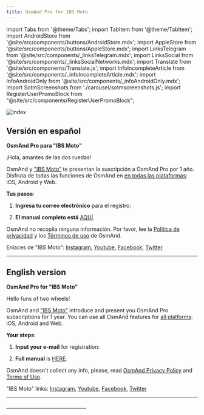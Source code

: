 ```yaml
---
title: OsmAnd Pro for IBS Moto
---
```


import Tabs from '@theme/Tabs';
import TabItem from '@theme/TabItem';
import AndroidStore from '@site/src/components/buttons/AndroidStore.mdx';
import AppleStore from '@site/src/components/buttons/AppleStore.mdx';
import LinksTelegram from '@site/src/components/_linksTelegram.mdx';
import LinksSocial from '@site/src/components/_linksSocialNetworks.mdx';
import Translate from '@site/src/components/Translate.js';
import InfoIncompleteArticle from '@site/src/components/_infoIncompleteArticle.mdx';
import InfoAndroidOnly from '@site/src/components/_infoAndroidOnly.mdx';
import SotmScreenshots from './carousel/sotmscreenshots.js';
import RegisterUserPromoBlock from "@site/src/components/RegisterUserPromoBlock";

![index](@site/static/img/promo/ibs/ibs.png)

## Versión en español

**OsmAnd Pro para "IBS Moto"**

¡Hola, amantes de las dos ruedas!

OsmAnd y ["IBS Moto"](https://www.ibsmoto.com/) te presentan la suscripción a OsmAnd Pro por 1 año. Disfruta de todas las funciones de OsmAnd en [en todas las plataformas](https://osmand.net/docs/user/personal/osmand-cloud#cross-platform): iOS, Android y Web.


**Tus pasos**:

1. **Ingresa tu correo electrónico** para el registro:
   
<RegisterUserPromoBlock  promoKey='ibs'/>

<p> </p>

2. **El manual completo está** [AQUÍ](https://osmand.net/promo/manual#versión-en-español).

OsmAnd no recopila ninguna información. Por favor, lee la [Política de privacidad](https://osmand.net/docs/legal/privacy-policy) y los [Términos de uso](https://osmand.net/docs/legal/terms-of-use) de OsmAnd.


Enlaces de "IBS Moto": [Instagram](https://www.instagram.com/ibsmotoexperiences/), [Youtube](https://www.youtube.com/@ibikespain6700), [Facebook](https://www.facebook.com/IBSMoto/), [Twitter](https://x.com/ibikespain)

______________________________

## English version

**OsmAnd Pro for "IBS Moto"**

Hello funs of two wheels!

OsmAnd and ["IBS Moto"](https://www.ibsmoto.com/) introduce and present you OsmAnd Pro subscriptions for 1 year. 
You can use all OsmAnd features for [all platforms](https://osmand.net/docs/user/personal/osmand-cloud#cross-platform): iOS, Android and Web.

**Your steps**:

1. **Input your e-mail** for registration:
   
<RegisterUserPromoBlock  promoKey='ibs'/>

<p> </p>

2. **Full manual** is [HERE](https://osmand.net/promo/manual#english-version).

OsmAnd doesn't collect any info, please, read [OsmAnd Privacy Policy](https://osmand.net/docs/legal/privacy-policy) and [Terms of Use](https://osmand.net/docs/legal/terms-of-use).

"IBS Moto" links: [Instagram](https://www.instagram.com/ibsmotoexperiences/), [Youtube](https://www.youtube.com/@ibikespain6700), [Facebook](https://www.facebook.com/IBSMoto/), [Twitter](https://x.com/ibikespain)
________________________________

<SotmScreenshots />
_________________________________


<LinksSocial/>
<LinksTelegram/>
